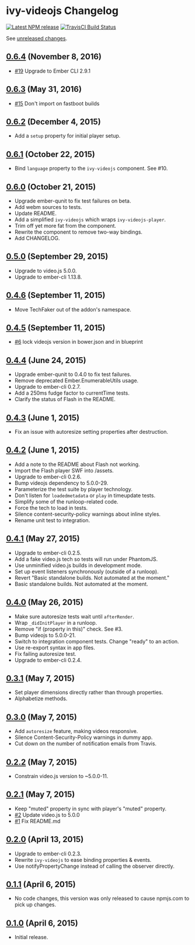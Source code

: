 # ivy-videojs Changelog

[![Latest NPM release][npm-badge]][npm-badge-url]
[![TravisCI Build Status][travis-badge]][travis-badge-url]

[npm-badge-url]: https://www.npmjs.com/package/ivy-videojs
[npm-badge]: https://img.shields.io/npm/v/ivy-videojs.svg
[travis-badge-url]: https://travis-ci.org/IvyApp/ivy-videojs
[travis-badge]: https://travis-ci.org/IvyApp/ivy-videojs.svg?branch=master

See [unreleased changes][HEAD].

## [0.6.4][] (November 8, 2016)

  * [#19](https://github.com/IvyApp/ivy-videojs/pull/19) Upgrade to Ember CLI 2.9.1

## [0.6.3][] (May 31, 2016)

  * [#15](https://github.com/IvyApp/ivy-videojs/pull/15) Don't import on fastboot builds

## [0.6.2][] (December 4, 2015)

  * Add a `setup` property for initial player setup.

## [0.6.1][] (October 22, 2015)

  * Bind `language` property to the `ivy-videojs` component. See #10.

## [0.6.0][] (October 21, 2015)

  * Upgrade ember-qunit to fix test failures on beta.
  * Add webm sources to tests.
  * Update README.
  * Add a simplified `ivy-videojs` which wraps `ivy-videojs-player`.
  * Trim off yet more fat from the component.
  * Rewrite the component to remove two-way bindings.
  * Add CHANGELOG.

## [0.5.0][] (September 29, 2015)

  * Upgrade to video.js 5.0.0.
  * Upgrade to ember-cli 1.13.8.

## [0.4.6][] (September 11, 2015)

  * Move TechFaker out of the addon's namespace.

## [0.4.5][] (September 11, 2015)

  * [#6](https://github.com/IvyApp/ivy-videojs/pull/6) lock videojs version in bower.json and in blueprint

## [0.4.4][] (June 24, 2015)

  * Upgrade ember-qunit to 0.4.0 to fix test failures.
  * Remove deprecated Ember.EnumerableUtils usage.
  * Upgrade to ember-cli 0.2.7.
  * Add a 250ms fudge factor to currentTime tests.
  * Clarify the status of Flash in the README.

## [0.4.3][] (June 1, 2015)

  * Fix an issue with autoresize setting properties after destruction.

## [0.4.2][] (June 1, 2015)

  * Add a note to the README about Flash not working.
  * Import the Flash player SWF into /assets.
  * Upgrade to ember-cli 0.2.6.
  * Bump videojs dependency to 5.0.0-29.
  * Parameterize the test suite by player technology.
  * Don't listen for `loadedmetadata` or `play` in timeupdate tests.
  * Simplify some of the runloop-related code.
  * Force the tech to load in tests.
  * Silence content-security-policy warnings about inline styles.
  * Rename unit test to integration.

## [0.4.1][] (May 27, 2015)

  * Upgrade to ember-cli 0.2.5.
  * Add a fake video.js tech so tests will run under PhantomJS.
  * Use unminified video.js builds in development mode.
  * Set up event listeners synchronously (outside of a runloop).
  * Revert "Basic standalone builds. Not automated at the moment."
  * Basic standalone builds. Not automated at the moment.

## [0.4.0][] (May 26, 2015)

  * Make sure autoresize tests wait until `afterRender`.
  * Wrap `_didInitPlayer` in a runloop.
  * Remove "if (property in this)" check. See #3.
  * Bump videojs to 5.0.0-21.
  * Switch to integration component tests. Change "ready" to an action.
  * Use re-export syntax in app files.
  * Fix failing autoresize test.
  * Upgrade to ember-cli 0.2.4.

## [0.3.1][] (May 7, 2015)

  * Set player dimensions directly rather than through properties.
  * Alphabetize methods.

## [0.3.0][] (May 7, 2015)

  * Add `autoresize` feature, making videos responsive.
  * Silence Content-Security-Policy warnings in dummy app.
  * Cut down on the number of notification emails from Travis.

## [0.2.2][] (May 7, 2015)

  * Constrain video.js version to ~5.0.0-11.

## [0.2.1][] (May 7, 2015)

  * Keep "muted" property in sync with player's "muted" property.
  * [#2](https://github.com/IvyApp/ivy-videojs/pull/2) Update video.js to 5.0.0
  * [#1](https://github.com/IvyApp/ivy-videojs/pull/1) Fix README.md

## [0.2.0][] (April 13, 2015)

  * Upgrade to ember-cli 0.2.3.
  * Rewrite `ivy-videojs` to ease binding properties & events.
  * Use notifyPropertyChange instead of calling the observer directly.

## [0.1.1][] (April 6, 2015)

  * No code changes, this version was only released to cause npmjs.com to pick up changes.

## [0.1.0][] (April 6, 2015)

  * Initial release.

[0.1.0]: https://github.com/IvyApp/ivy-videojs/tree/v0.1.0
[0.1.1]: https://github.com/IvyApp/ivy-videojs/compare/v0.1.0...v0.1.1
[0.2.0]: https://github.com/IvyApp/ivy-videojs/compare/v0.1.1...v0.2.0
[0.2.1]: https://github.com/IvyApp/ivy-videojs/compare/v0.2.0...v0.2.1
[0.2.2]: https://github.com/IvyApp/ivy-videojs/compare/v0.2.1...v0.2.2
[0.3.0]: https://github.com/IvyApp/ivy-videojs/compare/v0.2.2...v0.3.0
[0.3.1]: https://github.com/IvyApp/ivy-videojs/compare/v0.3.0...v0.3.1
[0.4.0]: https://github.com/IvyApp/ivy-videojs/compare/v0.3.1...v0.4.0
[0.4.1]: https://github.com/IvyApp/ivy-videojs/compare/v0.4.0...v0.4.1
[0.4.2]: https://github.com/IvyApp/ivy-videojs/compare/v0.4.1...v0.4.2
[0.4.3]: https://github.com/IvyApp/ivy-videojs/compare/v0.4.2...v0.4.3
[0.4.4]: https://github.com/IvyApp/ivy-videojs/compare/v0.4.3...v0.4.4
[0.4.5]: https://github.com/IvyApp/ivy-videojs/compare/v0.4.4...v0.4.5
[0.4.6]: https://github.com/IvyApp/ivy-videojs/compare/v0.4.5...v0.4.6
[0.5.0]: https://github.com/IvyApp/ivy-videojs/compare/v0.4.6...v0.5.0
[0.6.0]: https://github.com/IvyApp/ivy-videojs/compare/v0.5.0...v0.6.0
[0.6.1]: https://github.com/IvyApp/ivy-videojs/compare/v0.6.0...v0.6.1
[0.6.2]: https://github.com/IvyApp/ivy-videojs/compare/v0.6.1...v0.6.2
[0.6.3]: https://github.com/IvyApp/ivy-videojs/compare/v0.6.2...v0.6.3
[0.6.4]: https://github.com/IvyApp/ivy-videojs/compare/v0.6.3...v0.6.4
[HEAD]: https://github.com/IvyApp/ivy-videojs/compare/v0.6.4...master
